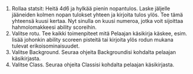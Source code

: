 1. Rollaa statsit: Heitä 4d6 ja hylkää pienin nopantulos. Laske jäljelle jääneiden kolmen nopan tulokset yhteen ja kirjoita tulos ylös. Tee tämä yhteensä kuusi kertaa. Nyt sinulla on kuusi numeroa, jotka voit sijoittaa hahmolomakkeesi ability scoreihin.
2. Valitse rotu. Tee kaikki toimenpiteet mitä Pelaajan käsikirja käskee, esim. lisää johonkin ability scoreen pisteitä tai kirjoita ylös rodun mukana tulevat erikoisominaisuudet.
3. Valitse Background. Seuraa ohjeita Backgroundisi kohdalta pelaajan käsikirjasta.
4. Valitse Class. Seuraa ohjeita Classisi kohdalta pelaajan käsikirjasta.
